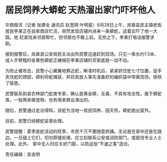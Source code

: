 # 居民饲养大蟒蛇 天热溜出家门吓坏他人

华商报讯（记者 张建全 通讯员 赵宽明 叶明星）6月28日上午，岚皋县民主镇老街居民李某正在自家商店忙活，突然发现店铺内进来一条蟒蛇，这着实吓了他一大跳。他
赶紧找来邻居帮忙，但邻居也不敢上前。无奈之下，李某打电话报警求助。

接到报警后，岚皋县公安局民主派出所民警迅速赶到现场。只见一条长约1.5米、成人手臂粗的金黄色蟒蛇正蜷缩在李某店铺的货架底层一动不动。

为防止被攻击，民警小心翼翼地靠近蛇，瞅准时机后，紧紧抓住蛇七寸位置，徒手夹住蛇的颈部，顺利将蛇捕获，并将其放入事先准备好的编织袋中带离现场，排除了隐患。

民警联系到县农林部门蛇类专家，确认是黄金蟒，无毒、不具有攻击性。属于蟒蛇类，一般用来做宠物，也有用来商业演出的。

随后，民警通过走访得知，该蛇为当地一居民饲养，因天热，蟒蛇跑出室外。

目前，民警已经蟒蛇妥善处理。

民警提醒：夏季是蛇活动的旺季，市民千万不要随意抓捕。无论是在家中还是在路边，一旦碰上它们，切勿莽撞处理，应立刻联系公安或消防部门，或是找专业人士处理。此外，
家中无人时应关好门窗，以防这些“不速之客”造访。

责任编辑：吴金明

